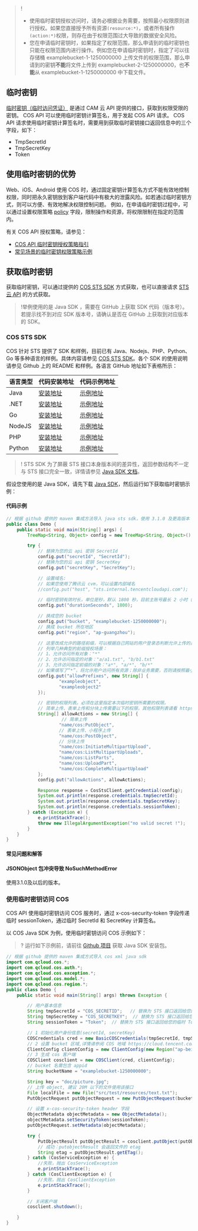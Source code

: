 >!
> - 使用临时密钥授权访问时，请务必根据业务需要，按照最小权限原则进行授权。如果您直接授予所有资源`(resource:*)`，或者所有操作`(action:*)`权限，则存在由于权限范围过大导致的数据安全风险。
> - 您在申请临时密钥时，如果指定了权限范围，那么申请到的临时密钥也只能在权限范围内进行操作。例如您在申请临时密钥时，指定了可以往存储桶 examplebucket-1-1250000000 上传文件的权限范围，那么申请到的密钥**不能**将文件上传到 examplebucket-2-1250000000，也**不能**从 examplebucket-1-1250000000 中下载文件。

## 临时密钥

[临时密钥（临时访问凭证）](https://cloud.tencent.com/document/product/598/33416) 是通过 CAM 云 API 提供的接口，获取到权限受限的密钥。
COS API 可以使用临时密钥计算签名，用于发起 COS API 请求。
COS API 请求使用临时密钥计算签名时，需要用到获取临时密钥接口返回信息中的三个字段，如下：
- TmpSecretId
- TmpSecretKey
- Token 

## 使用临时密钥的优势

Web、iOS、Android 使用 COS 时，通过固定密钥计算签名方式不能有效地控制权限，同时把永久密钥放到客户端代码中有极大的泄露风险。如若通过临时密钥方式，则可以方便、有效地解决权限控制问题。
例如，在申请临时密钥过程中，可以通过设置权限策略 [policy](https://cloud.tencent.com/document/product/436/31923#policy) 字段，限制操作和资源，将权限限制在指定的范围内。

有关 COS API 授权策略，请参见：
- [COS API 临时密钥授权策略指引](https://cloud.tencent.com/document/product/436/31923)
- [常见场景的临时密钥权限策略示例](https://cloud.tencent.com/document/product/436/31923#.E5.B8.B8.E8.A7.81.E5.9C.BA.E6.99.AF.E6.8E.88.E6.9D.83.E7.AD.96.E7.95.A5)

## 获取临时密钥

获取临时密钥，可以通过提供的 [COS STS SDK](https://github.com/tencentyun/qcloud-cos-sts-sdk) 方式获取，也可以直接请求 [STS 云 API](https://cloud.tencent.com/document/product/598/33416) 的方式获取。


>!举例使用的是 Java SDK ，需要在 GitHub 上获取 SDK 代码（版本号）。若提示找不到对应 SDK 版本号，请确认是否在 GitHub 上获取到对应版本的 SDK。

### COS STS SDK 

COS 针对 STS 提供了 SDK 和样例，目前已有 Java、Nodejs、PHP、Python、Go 等多种语言的样例。具体内容请参见 [COS STS SDK](https://github.com/tencentyun/qcloud-cos-sts-sdk)。各个 SDK 的使用说明请参见 Github 上的 README 和样例。各语言 GitHub 地址如下表格所示：

| 语言类型     | 代码安装地址   | 代码示例地址 |
| ------------------------- | ------ | ------|
| Java              | [安装地址](https://github.com/tencentyun/qcloud-cos-sts-sdk/tree/master/java) | [示例地址](https://github.com/tencentyun/qcloud-cos-sts-sdk/blob/master/java/src/test/java/com/tencent/cloud/CosStsClientTest.java) |
| .NET             | [安装地址](https://github.com/tencentyun/qcloud-cos-sts-sdk/tree/master/dotnet) | [示例地址](https://github.com/tencentyun/qcloud-cos-sts-sdk/blob/master/dotnet/demo/Program.cs)|
| Go            | [安装地址](https://github.com/tencentyun/qcloud-cos-sts-sdk/tree/master/go) |  [示例地址](https://github.com/tencentyun/qcloud-cos-sts-sdk/blob/master/go/example/sts_demo.go)|
| NodeJS       | [安装地址](https://github.com/tencentyun/qcloud-cos-sts-sdk/tree/master/nodejs) | [示例地址](https://github.com/tencentyun/qcloud-cos-sts-sdk/blob/master/nodejs/demo/sts-server.js) |
| PHP       | [安装地址](https://github.com/tencentyun/qcloud-cos-sts-sdk/tree/master/php) | [示例地址](https://github.com/tencentyun/qcloud-cos-sts-sdk/blob/master/php/demo/sts_test.php) |
| Python      | [安装地址](https://github.com/tencentyun/qcloud-cos-sts-sdk/tree/master/python)    | [示例地址](https://github.com/tencentyun/qcloud-cos-sts-sdk/blob/master/python/demo/sts_demo.py) |

>! STS SDK 为了屏蔽 STS 接口本身版本间的差异性，返回参数结构不一定与 STS 接口完全一致，详情请参见 [Java SDK 文档](https://github.com/tencentyun/qcloud-cos-sts-sdk/tree/master/java)。


假设您使用的是 Java SDK，请先下载 [Java SDK](https://github.com/tencentyun/qcloud-cos-sts-sdk/tree/master/java)，然后运行如下获取临时密钥示例：

#### 代码示例
```java
// 根据 github 提供的 maven 集成方法导入 java sts sdk，使用 3.1.0 及更高版本
public class Demo {
    public static void main(String[] args) {
        TreeMap<String, Object> config = new TreeMap<String, Object>();

        try {
            // 替换为您的云 api 密钥 SecretId
            config.put("secretId", "SecretId");
            // 替换为您的云 api 密钥 SecretKey
            config.put("secretKey", "SecretKey");

            // 设置域名: 
            // 如果您使用了腾讯云 cvm，可以设置内部域名
            //config.put("host", "sts.internal.tencentcloudapi.com");

            // 临时密钥有效时长，单位是秒，默认 1800 秒，目前主账号最长 2 小时（即 7200 秒），子账号最长 36 小时（即 129600）秒
            config.put("durationSeconds", 1800);

            // 换成您的 bucket
            config.put("bucket", "examplebucket-1250000000");
            // 换成 bucket 所在地区
            config.put("region", "ap-guangzhou");

            // 这里改成允许的路径前缀，可以根据自己网站的用户登录态判断允许上传的具体路径
            // 列举几种典型的前缀授权场景：
            // 1、允许访问所有对象："*"
            // 2、允许访问指定的对象："a/a1.txt", "b/b1.txt"
            // 3、允许访问指定前缀的对象："a*", "a/*", "b/*"
            // 如果填写了“*”，将允许用户访问所有资源；除非业务需要，否则请按照最小权限原则授予用户相应的访问权限范围。
            config.put("allowPrefixes", new String[] {
                    "exampleobject",
                    "exampleobject2"
            });

            // 密钥的权限列表。必须在这里指定本次临时密钥所需要的权限。
            // 简单上传、表单上传和分块上传需要以下的权限，其他权限列表请看 https://cloud.tencent.com/document/product/436/31923
            String[] allowActions = new String[] {
                     // 简单上传
                    "name/cos:PutObject",
                    // 表单上传、小程序上传
                    "name/cos:PostObject",
                    // 分块上传
                    "name/cos:InitiateMultipartUpload",
                    "name/cos:ListMultipartUploads",
                    "name/cos:ListParts",
                    "name/cos:UploadPart",
                    "name/cos:CompleteMultipartUpload"
            };
            config.put("allowActions", allowActions);

            Response response = CosStsClient.getCredential(config);
            System.out.println(response.credentials.tmpSecretId);
            System.out.println(response.credentials.tmpSecretKey);
            System.out.println(response.credentials.sessionToken);
        } catch (Exception e) {
            e.printStackTrace();
            throw new IllegalArgumentException("no valid secret !");
        }
    }
}
```

#### 常见问题和解答

#### JSONObject 包冲突导致 NoSuchMethodError

使用3.1.0及以后的版本。


### 使用临时密钥访问 COS

 COS API 使用临时密钥访问 COS 服务时，通过 x-cos-security-token 字段传递临时 sessionToken，通过临时 SecretId 和 SecretKey 计算签名。

以 COS Java SDK 为例，使用临时密钥访问 COS 示例如下：
>? 运行如下示例前，请前往 [Github 项目](https://github.com/tencentyun/cos-java-sdk-v5) 获取 Java SDK 安装包。

```java
// 根据 github 提供的 maven 集成方式导入 cos xml java sdk
import com.qcloud.cos.*;
import com.qcloud.cos.auth.*;
import com.qcloud.cos.exception.*;
import com.qcloud.cos.model.*;
import com.qcloud.cos.region.*;
public class Demo {
    public static void main(String[] args) throws Exception {

        // 用户基本信息
        String tmpSecretId = "COS_SECRETID";   // 替换为 STS 接口返回给您的临时 SecretId 
        String tmpSecretKey = "COS_SECRETKEY";  // 替换为 STS 接口返回给您的临时 SecretKey
        String sessionToken = "Token";  // 替换为 STS 接口返回给您的临时 Token

        // 1 初始化用户身份信息(secretId, secretKey)
        COSCredentials cred = new BasicCOSCredentials(tmpSecretId, tmpSecretKey);
        // 2 设置 bucket 区域,详情请参阅 COS 地域 https://cloud.tencent.com/document/product/436/6224
        ClientConfig clientConfig = new ClientConfig(new Region("ap-beijing"));
        // 3 生成 cos 客户端
        COSClient cosclient = new COSClient(cred, clientConfig);
        // bucket 名需包含 appid
        String bucketName = "examplebucket-1250000000";

        String key = "doc/picture.jpg";
        // 上传 object, 建议 20M 以下的文件使用该接口
        File localFile = new File("src/test/resources/text.txt");
        PutObjectRequest putObjectRequest = new PutObjectRequest(bucketName, key, localFile);

        // 设置 x-cos-security-token header 字段
        ObjectMetadata objectMetadata = new ObjectMetadata();
        objectMetadata.setSecurityToken(sessionToken);
        putObjectRequest.setMetadata(objectMetadata);

        try {
            PutObjectResult putObjectResult = cosclient.putObject(putObjectRequest);
            // 成功：putobjectResult 会返回文件的 etag
            String etag = putObjectResult.getETag();
        } catch (CosServiceException e) {
			//失败，抛出 CosServiceException
            e.printStackTrace();
        } catch (CosClientException e) {
			//失败，抛出 CosClientException
            e.printStackTrace();
        }

        // 关闭客户端
        cosclient.shutdown();

    }
}
```


